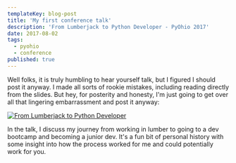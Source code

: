 ```yaml
---
templateKey: blog-post
title: 'My first conference talk'
description: 'From Lumberjack to Python Developer - PyOhio 2017'
date: 2017-08-02
tags:
  - pyohio
  - conference
published: true
---
```


Well folks, it is truly humbling to hear yourself talk, but I figured I should post it anyway. I made all sorts of rookie mistakes, including reading directly from the slides. But hey, for posterity and honesty, I'm just going to get over all that lingering embarrassment and post it anyway:

[![From Lumberjack to Python Developer](https://img.youtube.com/vi/mEypr2XR9oE/0.jpg)](https://www.youtube.com/watch?v=mEypr2XR9oE 'From Lumberjack to Python Developer')

In the talk, I discuss my journey from working in lumber to going to a dev bootcamp and becoming a junior dev. It's a fun bit of personal history with some insight into how the process worked for me and could potentially work for you.
